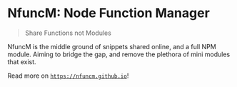 # NfuncM: Node Function Manager

> Share Functions not Modules

NfuncM is the middle ground of snippets shared online, and a full NPM module. Aiming to bridge the gap, and remove the plethora of mini modules that exist.

Read more on [`https://nfuncm.github.io`](https://nfuncm.github.io)!
